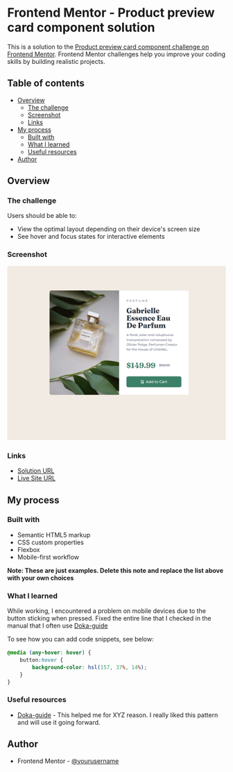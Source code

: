 # Frontend Mentor - Product preview card component solution

This is a solution to the [Product preview card component challenge on Frontend Mentor](https://www.frontendmentor.io/challenges/product-preview-card-component-GO7UmttRfa). Frontend Mentor challenges help you improve your coding skills by building realistic projects.

## Table of contents

-   [Overview](#overview)
    -   [The challenge](#the-challenge)
    -   [Screenshot](#screenshot)
    -   [Links](#links)
-   [My process](#my-process)
    -   [Built with](#built-with)
    -   [What I learned](#what-i-learned)
    -   [Useful resources](#useful-resources)
-   [Author](#author)

## Overview

### The challenge

Users should be able to:

-   View the optimal layout depending on their device's screen size
-   See hover and focus states for interactive elements

### Screenshot

![](./screenshot.png)

### Links

-   [Solution URL](https://www.frontendmentor.io/learning-paths/building-responsive-layouts--z1qCXVqkD/steps/66f99e1b5832c087f2ce2734/challenge/refactor)
-   [Live Site URL](https://waragismynickname.github.io/product-preview-card-component/)

## My process

### Built with

-   Semantic HTML5 markup
-   CSS custom properties
-   Flexbox
-   Mobile-first workflow

**Note: These are just examples. Delete this note and replace the list above with your own choices**

### What I learned

While working, I encountered a problem on mobile devices due to the button sticking when pressed. Fixed the entire line that I checked in the manual that I often use [Doka-guide](https://doka.guide/css/hover/)

To see how you can add code snippets, see below:

```css
@media (any-hover: hover) {
    button:hover {
        background-color: hsl(157, 37%, 14%);
    }
}
```

### Useful resources

-   [Doka-guide](https://doka.guide/css/) - This helped me for XYZ reason. I really liked this pattern and will use it going forward.

## Author

-   Frontend Mentor - [@yourusername](https://www.frontendmentor.io/profile/WaRaGiSmYnIcKnAmE)
